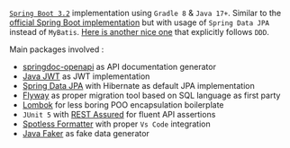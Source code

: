 [`Spring Boot 3.2`](https://spring.io/projects/spring-boot) implementation using `Gradle 8` & `Java 17+`. Similar to the [official Spring Boot implementation](https://github.com/gothinkster/spring-boot-realworld-example-app) but with usage of `Spring Data JPA` instead of `MyBatis`. [Here is another nice one](https://github.com/raeperd/realworld-springboot-java) that explicitly follows `DDD`.

Main packages involved :

* [springdoc-openapi](https://springdoc.org/) as API documentation generator
* [Java JWT](https://github.com/jwtk/jjwt) as JWT implementation
* [Spring Data JPA](https://spring.io/projects/spring-data-jpa/) with Hibernate as default JPA implementation
* [Flyway](https://flywaydb.org/) as proper migration tool based on SQL language as first party
* [Lombok](https://projectlombok.org/) for less boring POO encapsulation boilerplate
* `JUnit 5` with [REST Assured](https://rest-assured.io/) for fluent API assertions
* [Spotless Formatter](https://github.com/diffplug/spotless) with proper `Vs Code` integration
* [Java Faker](http://dius.github.io/java-faker/) as fake data generator
